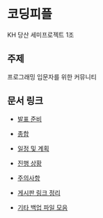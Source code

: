 # 코딩피플

KH 당산 세미프로젝트 1조

## 주제

프로그래밍 입문자를 위한 커뮤니티

## 문서 링크

-   [발표 준비](https://docs.google.com/document/d/1srqXQzfR8Qkx0r1Jxnddwjoi00T6jUmVL6oNeO8Dm2o/edit)

-   [종합](https://docs.google.com/document/d/1FcH7gKhC-XnLR0Hcn_lQs-wgjmoAp1KpvrpbiNWD_rA/edit)

-   [일정 및 계획](https://docs.google.com/document/d/17IPcZiLiCdF4sNmWjOfRNvLW5r_aklvVNsz3ZLlmUNU/edit)

-   [진행 상황](https://docs.google.com/spreadsheets/d/1eL8a7eddU0PykCZEwqCrl-EpGtzVuhE5V-GLT5sVJ8I/edit)

-   [주의사항](https://docs.google.com/document/d/1NRpAWHatjQys6yWM_8IkCidtbTRU-5ubAHgfYEQikDI/edit)

-   [게시판 링크 정리](https://docs.google.com/document/d/1llFivJLyEklYg0a8ce7p-HK2EhCU5zZH1Om-eQDlgMw/edit)

-   [기타 백업 파일 모음](https://mega.nz/folder/V6oSmYDZ#OCzsjjuj6xdeXlG-q1T3FQ)
